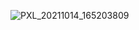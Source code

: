 ![PXL_20211014_165203809](https://github.com/zack781/speech_to_text_server/assets/43324306/49f2441d-4cbe-4b0a-a543-797176083c7a)
